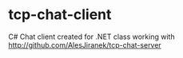 # tcp-chat-client
C# Chat client created for .NET class working with http://github.com/AlesJiranek/tcp-chat-server
